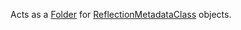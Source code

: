 Acts as a [Folder](https://developer.roblox.com/en-us/api-reference/class/Folder) for [ReflectionMetadataClass](https://developer.roblox.com/en-us/api-reference/class/ReflectionMetadataClass) objects.